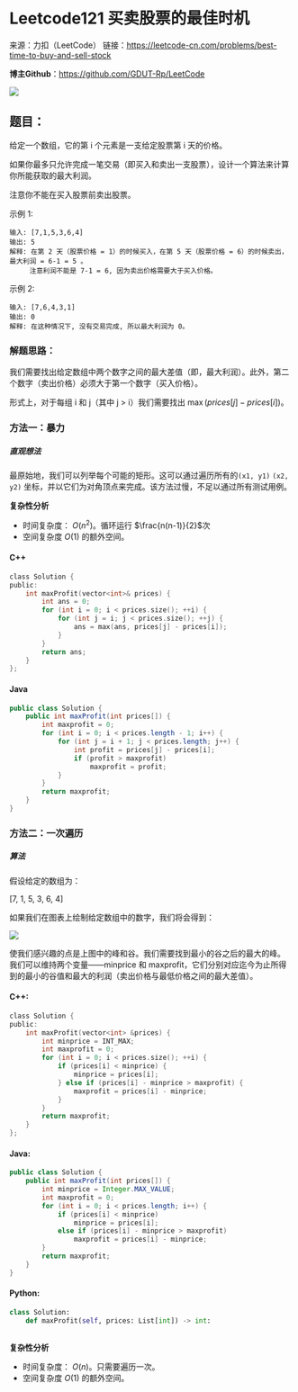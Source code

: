 # Leetcode121 买卖股票的最佳时机

来源：力扣（LeetCode）
链接：https://leetcode-cn.com/problems/best-time-to-buy-and-sell-stock



**博主Github**：<https://github.com/GDUT-Rp/LeetCode>

![](https://img-blog.csdnimg.cn/20190716111029424.png?x-oss-process=image/watermark,type_ZmFuZ3poZW5naGVpdGk,shadow_10,text_aHR0cHM6Ly9ibG9nLmNzZG4ubmV0L3dlaXhpbl80MTczODAzMA==,size_16,color_FFFFFF,t_70)

## 题目：

给定一个数组，它的第 i 个元素是一支给定股票第 i 天的价格。

如果你最多只允许完成一笔交易（即买入和卖出一支股票），设计一个算法来计算你所能获取的最大利润。

注意你不能在买入股票前卖出股票。



示例 1:

```
输入: [7,1,5,3,6,4]
输出: 5
解释: 在第 2 天（股票价格 = 1）的时候买入，在第 5 天（股票价格 = 6）的时候卖出，最大利润 = 6-1 = 5 。
     注意利润不能是 7-1 = 6, 因为卖出价格需要大于买入价格。
```



示例 2:

```
输入: [7,6,4,3,1]
输出: 0
解释: 在这种情况下, 没有交易完成, 所以最大利润为 0。
```



### 解题思路：

我们需要找出给定数组中两个数字之间的最大差值（即，最大利润）。此外，第二个数字（卖出价格）必须大于第一个数字（买入价格）。

形式上，对于每组 i 和 j（其中 j > i）我们需要找出 $\max(prices[j]−prices[i])$。

### 方法一：暴力

##### 直观想法

最原始地，我们可以列举每个可能的矩形。这可以通过遍历所有的`(x1, y1)` `(x2, y2)` 坐标，并以它们为对角顶点来完成。该方法过慢，不足以通过所有测试用例。

**复杂性分析**

- 时间复杂度： $O(n^2)$。循环运行 $\frac{n(n-1)}{2}$次
- 空间复杂度 $O(1)$ 的额外空间。 



#### C++

```c
class Solution {
public:
    int maxProfit(vector<int>& prices) {
        int ans = 0;
        for (int i = 0; i < prices.size(); ++i) {
            for (int j = i; j < prices.size(); ++j) {
                ans = max(ans, prices[j] - prices[i]);
            }
        }
        return ans;
    }
};
```



#### Java

```java
public class Solution {
    public int maxProfit(int prices[]) {
        int maxprofit = 0;
        for (int i = 0; i < prices.length - 1; i++) {
            for (int j = i + 1; j < prices.length; j++) {
                int profit = prices[j] - prices[i];
                if (profit > maxprofit)
                    maxprofit = profit;
            }
        }
        return maxprofit;
    }
}
```



### 方法二：一次遍历

##### 算法

假设给定的数组为：

[7, 1, 5, 3, 6, 4]

如果我们在图表上绘制给定数组中的数字，我们将会得到：

![](https://pic.leetcode-cn.com/cc4ef55d97cfef6f9215285c7573027c4b265c31101dd54e8555a7021c95c927-file_1555699418271)

使我们感兴趣的点是上图中的峰和谷。我们需要找到最小的谷之后的最大的峰。 我们可以维持两个变量——minprice 和 maxprofit，它们分别对应迄今为止所得到的最小的谷值和最大的利润（卖出价格与最低价格之间的最大差值）。



#### C++:

```c
class Solution {
public:
    int maxProfit(vector<int> &prices) {
        int minprice = INT_MAX;
        int maxprofit = 0;
        for (int i = 0; i < prices.size(); ++i) {
            if (prices[i] < minprice) {
                minprice = prices[i];
            } else if (prices[i] - minprice > maxprofit) {
                maxprofit = prices[i] - minprice;
            }
        }
        return maxprofit;
    }
};
```



#### Java:

```java
public class Solution {
    public int maxProfit(int prices[]) {
        int minprice = Integer.MAX_VALUE;
        int maxprofit = 0;
        for (int i = 0; i < prices.length; i++) {
            if (prices[i] < minprice)
                minprice = prices[i];
            else if (prices[i] - minprice > maxprofit)
                maxprofit = prices[i] - minprice;
        }
        return maxprofit;
    }
}
```



#### Python:

```python
class Solution:
    def maxProfit(self, prices: List[int]) -> int:
        
```

**复杂性分析**

- 时间复杂度： $O(n)$。只需要遍历一次。
- 空间复杂度 $O(1)$ 的额外空间。 


